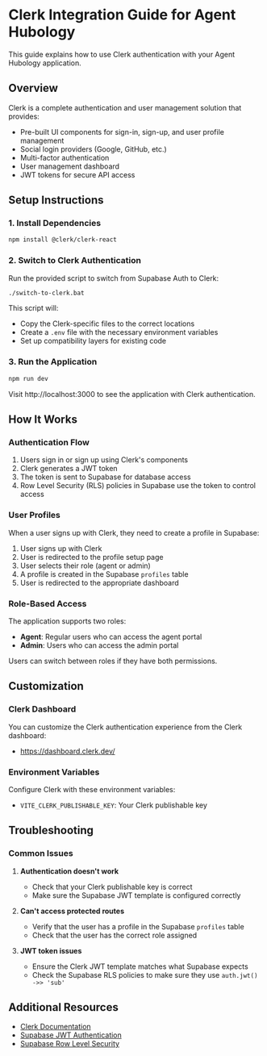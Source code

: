# Clerk Integration Guide for Agent Hubology

This guide explains how to use Clerk authentication with your Agent Hubology application.

## Overview

Clerk is a complete authentication and user management solution that provides:
- Pre-built UI components for sign-in, sign-up, and user profile management
- Social login providers (Google, GitHub, etc.)
- Multi-factor authentication
- User management dashboard
- JWT tokens for secure API access

## Setup Instructions

### 1. Install Dependencies

```bash
npm install @clerk/clerk-react
```

### 2. Switch to Clerk Authentication

Run the provided script to switch from Supabase Auth to Clerk:

```bash
./switch-to-clerk.bat
```

This script will:
- Copy the Clerk-specific files to the correct locations
- Create a `.env` file with the necessary environment variables
- Set up compatibility layers for existing code

### 3. Run the Application

```bash
npm run dev
```

Visit http://localhost:3000 to see the application with Clerk authentication.

## How It Works

### Authentication Flow

1. Users sign in or sign up using Clerk's components
2. Clerk generates a JWT token
3. The token is sent to Supabase for database access
4. Row Level Security (RLS) policies in Supabase use the token to control access

### User Profiles

When a user signs up with Clerk, they need to create a profile in Supabase:

1. User signs up with Clerk
2. User is redirected to the profile setup page
3. User selects their role (agent or admin)
4. A profile is created in the Supabase `profiles` table
5. User is redirected to the appropriate dashboard

### Role-Based Access

The application supports two roles:
- **Agent**: Regular users who can access the agent portal
- **Admin**: Users who can access the admin portal

Users can switch between roles if they have both permissions.

## Customization

### Clerk Dashboard

You can customize the Clerk authentication experience from the Clerk dashboard:
- https://dashboard.clerk.dev/

### Environment Variables

Configure Clerk with these environment variables:
- `VITE_CLERK_PUBLISHABLE_KEY`: Your Clerk publishable key

## Troubleshooting

### Common Issues

1. **Authentication doesn't work**
   - Check that your Clerk publishable key is correct
   - Make sure the Supabase JWT template is configured correctly

2. **Can't access protected routes**
   - Verify that the user has a profile in the Supabase `profiles` table
   - Check that the user has the correct role assigned

3. **JWT token issues**
   - Ensure the Clerk JWT template matches what Supabase expects
   - Check the Supabase RLS policies to make sure they use `auth.jwt() ->> 'sub'`

## Additional Resources

- [Clerk Documentation](https://clerk.dev/docs)
- [Supabase JWT Authentication](https://supabase.com/docs/guides/auth/auth-jwt)
- [Supabase Row Level Security](https://supabase.com/docs/guides/auth/row-level-security)
